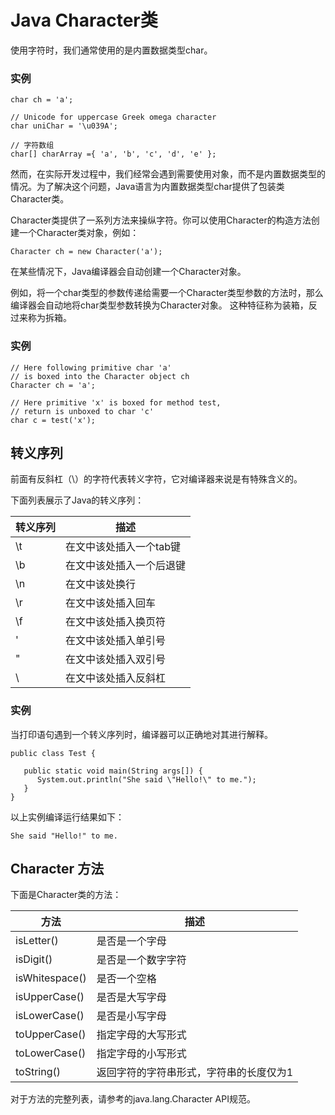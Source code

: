 
# Java Character类

使用字符时，我们通常使用的是内置数据类型char。

### 实例

```
char ch = 'a';

// Unicode for uppercase Greek omega character
char uniChar = '\u039A';

// 字符数组
char[] charArray ={ 'a', 'b', 'c', 'd', 'e' };

```

然而，在实际开发过程中，我们经常会遇到需要使用对象，而不是内置数据类型的情况。为了解决这个问题，Java语言为内置数据类型char提供了包装类Character类。

Character类提供了一系列方法来操纵字符。你可以使用Character的构造方法创建一个Character类对象，例如：

```
Character ch = new Character('a');

```

在某些情况下，Java编译器会自动创建一个Character对象。

例如，将一个char类型的参数传递给需要一个Character类型参数的方法时，那么编译器会自动地将char类型参数转换为Character对象。 这种特征称为装箱，反过来称为拆箱。

### 实例

```
// Here following primitive char 'a'
// is boxed into the Character object ch
Character ch = 'a';

// Here primitive 'x' is boxed for method test,
// return is unboxed to char 'c'
char c = test('x');

```

## 转义序列

前面有反斜杠（\）的字符代表转义字符，它对编译器来说是有特殊含义的。

下面列表展示了Java的转义序列：

| 转义序列 | 描述 |
| --- | --- |
| \t | 在文中该处插入一个tab键 |
| \b | 在文中该处插入一个后退键 |
| \n | 在文中该处换行 |
| \r | 在文中该处插入回车 |
| \f | 在文中该处插入换页符 |
| \' | 在文中该处插入单引号 |
| \" | 在文中该处插入双引号 |
| \\ | 在文中该处插入反斜杠 |

### 实例

当打印语句遇到一个转义序列时，编译器可以正确地对其进行解释。

```
public class Test {

   public static void main(String args[]) {
      System.out.println("She said \"Hello!\" to me.");
   }
}

```

以上实例编译运行结果如下：

```
She said "Hello!" to me.

```

## Character 方法

下面是Character类的方法：

| 方法 | 描述 |
| --- | --- |
| isLetter() | 是否是一个字母 |
| isDigit() | 是否是一个数字字符 |
| isWhitespace() | 是否一个空格 |
| isUpperCase() | 是否是大写字母 |
| isLowerCase() | 是否是小写字母 |
| toUpperCase() | 指定字母的大写形式 |
| toLowerCase() | 指定字母的小写形式 |
| toString() | 返回字符的字符串形式，字符串的长度仅为1 |

对于方法的完整列表，请参考的java.lang.Character API规范。
